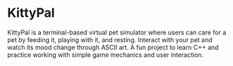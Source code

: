 # KittyPal
KittyPal is a terminal-based virtual pet simulator where users can care for a pet by feeding it, playing with it, and resting. Interact with your pet and watch its mood change through ASCII art. A fun project to learn C++ and practice working with simple game mechanics and user interaction.
